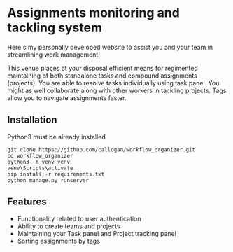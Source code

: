 # Assignments monitoring and tackling system

Here's my personally developed website to assist you and your team in streamlining work management!

This venue places at your disposal efficient means for regimented maintaining of both standalone tasks and compound assignments (projects).
You are able to resolve tasks individually using task panel. You might as well collaborate along with other workers in tackling projects.
Tags allow you to navigate assignments faster.

## Installation

Python3 must be already installed

```shell
git clone https://github.com/callogan/workflow_organizer.git
cd workflow_organizer
python3 -m venv venv
venv\Scripts\activate
pip install -r requirements.txt
python manage.py runserver
```

## Features

* Functionality related to user authentication
* Ability to create teams and projects
* Maintaining your Task panel and Project tracking panel
* Sorting assignments by tags
